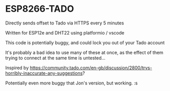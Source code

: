 # ESP8266-TADO
Directly sends offset to Tado via HTTPS every 5 minutes

Written for ESP12e and DHT22 using platformio / vscode

This code is potentially buggy, and could lock you out of your Tado account

It's probably a bad idea to use many of these at once, as the effect of them trying to connect at the same time is untested...

Inspired by https://community.tado.com/en-gb/discussion/2800/trvs-horribly-inaccurate-any-suggestions?

Potentially even more buggy that Jon's version, but working. :s
